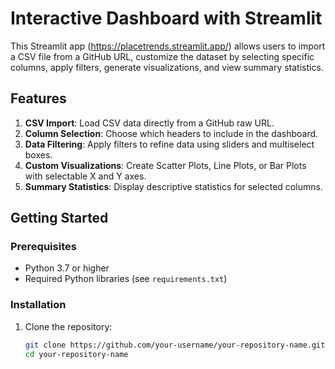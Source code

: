 # Interactive Dashboard with Streamlit

This Streamlit app (https://placetrends.streamlit.app/) allows users to import a CSV file from a GitHub URL, customize the dataset by selecting specific columns, apply filters, generate visualizations, and view summary statistics.

## Features
1. **CSV Import**: Load CSV data directly from a GitHub raw URL.
2. **Column Selection**: Choose which headers to include in the dashboard.
3. **Data Filtering**: Apply filters to refine data using sliders and multiselect boxes.
4. **Custom Visualizations**: Create Scatter Plots, Line Plots, or Bar Plots with selectable X and Y axes.
5. **Summary Statistics**: Display descriptive statistics for selected columns.

## Getting Started

### Prerequisites
- Python 3.7 or higher
- Required Python libraries (see `requirements.txt`)

### Installation
1. Clone the repository:
   ```bash
   git clone https://github.com/your-username/your-repository-name.git
   cd your-repository-name

